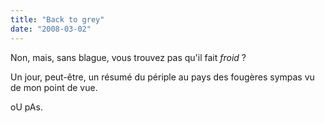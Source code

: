 ```yaml
---
title: "Back to grey"
date: "2008-03-02"
---
```


Non, mais, sans blague, vous trouvez pas qu'il fait _froid_ ?

Un jour, peut-être, un résumé du périple au pays des fougères sympas vu de mon point de vue.

oU pAs.
